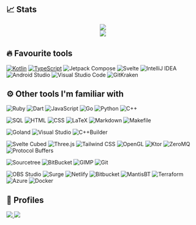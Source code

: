 ## 📈 Stats
<p align="center">
  <a href="https://github.com/anuraghazra/github-readme-stats">
    <img src="https://github-readme-stats-ceribe.vercel.app/api/top-langs/?username=ceribe&layout=compact&theme=material-palenight&langs_count=100&exclude_repo=kagami-mtg-inspired-mod"/>
  </a>
  </br>
  <a href="https://git.io/streak-stats">
    <img src="https://github-readme-streak-stats.herokuapp.com?user=Ceribe&theme=material-palenight&date_format=j%2Fn%5B%2FY%5D"/>
  <a/>
  </br>
</p>

## 🔥 Favourite tools

<a href="https://github.com/search?q=user%3ACeribe+language%3Akotlin"><img alt="Kotlin" src="https://img.shields.io/badge/Kotlin-444444.svg?logo=Kotlin"></a>
<a href="https://github.com/search?q=user%3ACeribe+language%3Atypescript"><img alt="TypeScript" src="https://img.shields.io/badge/TypeScript-444444.svg?logo=typescript"></a>
<img alt="Jetpack Compose" src="https://img.shields.io/badge/Jetpack%20Compose-444444.svg?logo=JetpackCompose&logoColor=4285F4">
<img alt="Svelte" src="https://img.shields.io/badge/Svelte-444444.svg?logo=Svelte&logoColor=FF3E00">
<img alt="IntelliJ IDEA" src="https://img.shields.io/badge/IntelliJ%20IDEA-444444.svg?logo=IntelliJIDEA&logoColor=000000">
<img alt="Android Studio" src="https://img.shields.io/badge/Android%20Studio-444444.svg?logo=AndroidStudio&logoColor=3DDC84">
<img alt="Visual Studio Code" src="https://img.shields.io/badge/Visual%20Studio%20Code-444444.svg?logo=VisualStudioCode&logoColor=007ACC">
<img alt="GitKraken" src="https://img.shields.io/badge/GitKraken-444444.svg?logo=GitKraken&logoColor=179287">

## ⚙️ Other tools I'm familiar with

<a href="https://simpleicons.org/"></a>
<img alt="Ruby" src="https://img.shields.io/badge/Ruby-444444.svg?logo=ruby&logoColor=CC342D">
<img alt="Dart" src="https://img.shields.io/badge/Dart-444444.svg?logo=dart&logoColor=0175C2">
<img alt="JavaScript" src="https://img.shields.io/badge/JavaScript-444444.svg?logo=javascript">
<img alt="Go" src="https://img.shields.io/badge/Go-444444.svg?logo=go">
<img alt="Python" src="https://img.shields.io/badge/Python-444444.svg?logo=python">
<img alt="C++" src="https://img.shields.io/badge/C++-444444.svg?logo=c%2B%2B&logoColor=138de8">

<a></a>
<img alt="SQL" src="https://custom-icon-badges.herokuapp.com/badge/SQL-444444.svg?logo=database&logoColor=white">
<img alt="HTML" src="https://img.shields.io/badge/HTML-444444.svg?logo=HTML5&logoColor=E34F26">
<img alt="CSS" src="https://img.shields.io/badge/CSS-444444.svg?logo=CSS3&logoColor=1572B6">
<img alt="LaTeX" src="https://img.shields.io/badge/LaTeX-444444.svg?logo=LaTeX&logoColor=008080">
<img alt="Markdown" src="https://img.shields.io/badge/Markdown-444444.svg?logo=Markdown&logoColor=000000">
<img alt="Makefile" src="https://img.shields.io/badge/Makefile-444444.svg?logo=Makefile&logoColor=000000">

<a></a>
<img alt="Goland" src="https://img.shields.io/badge/Goland-444444.svg?logo=Goland&logoColor=000000">
<img alt="Visual Studio" src="https://img.shields.io/badge/Visual%20Studio-444444.svg?logo=VisualStudio&logoColor=5C2D91">
<img alt="C++Builder" src="https://img.shields.io/badge/C++Builder-444444.svg?logo=Embarcadero&logoColor=ED1F35">

<a></a>
<img alt="Svelte Cubed" src="https://img.shields.io/badge/Svelte%20Cubed-444444.svg?logo=Svelte&logoColor=FF3E00">
<img alt="Three.js" src="https://img.shields.io/badge/Three.js-444444.svg?logo=Three.js&logoColor=000000">
<img alt="Tailwind CSS" src="https://img.shields.io/badge/Tailwind%20CSS-444444.svg?logo=TailwindCSS&logoColor=06B6D4">
<img alt="OpenGL" src="https://img.shields.io/badge/OpenGL-444444.svg?logo=OpenGL&logoColor=5586A4">
<img alt="Ktor" src="https://img.shields.io/badge/Ktor-444444.svg?logo=Ktor&logoColor=5586A4">
<img alt="ZeroMQ" src="https://img.shields.io/badge/ZeroMQ-444444.svg?logo=ZeroMQ&logoColor=DF0000">
<img alt="Protocol Buffers" src="https://img.shields.io/badge/Protocol%20Buffers-444444.svg?logo=ProtocolBuffers&logoColor=5586A4">

<a></a>
<img alt="Sourcetree" src="https://img.shields.io/badge/Sourcetree-444444.svg?logo=Sourcetree&logoColor=0052CC">
<img alt="BitBucket" src="https://img.shields.io/badge/BitBucket-444444.svg?logo=bitbucket&logoColor=0052CC">
<img alt="GIMP" src="https://img.shields.io/badge/GIMP-444444.svg?logo=GIMP&logoColor=000000">
<img alt="Git" src="https://img.shields.io/badge/Git-444444.svg?logo=Git&logoColor=F05032">

<a></a>
<img alt="OBS Studio" src="https://img.shields.io/badge/OBS%20Studio-444444.svg?logo=OBSStudio&logoColor=302E31">
<img alt="Surge" src="https://img.shields.io/badge/Surge-444444.svg?logo=Surge&logoColor=000000">
<img alt="Netlify" src="https://img.shields.io/badge/Netlify-444444.svg?logo=netlify&logoColor=00C7B7">
<img alt="Bitbucket" src="https://img.shields.io/badge/Bitbucket-444444.svg?logo=Bitbucket&logoColor=0052CC">
<img alt="MantisBT" src="https://img.shields.io/badge/MantisBT-444444.svg?logo=MantisBT&logoColor=0052CC">
<img alt="Terraform" src="https://img.shields.io/badge/Terraform-444444.svg?logo=Terraform&logoColor=7B42BC">
<img alt="Azure" src="https://img.shields.io/badge/Azure-444444.svg?logo=microsoftazure&logoColor=0078D7">
<img alt="Docker" src="https://img.shields.io/badge/Docker-444444.svg?logo=docker&logoColor=2496ED">

## 🔗 Profiles
<a href="https://stackoverflow.com/users/13512978/ceribe">
  <img src="https://img.shields.io/badge/-Stack%20Overflow-444444?style=for-the-badge&logo=stack-overflow"/>
</a>
<a href="https://play.google.com/store/apps/dev?id=7933995586938920136">
  <img src="https://img.shields.io/badge/-Android%20Developer-444444?style=for-the-badge&logo=android"/>
</a>
